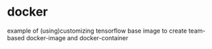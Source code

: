 # docker
example of (using)customizing tensorflow base image to create team-based docker-image and docker-container
